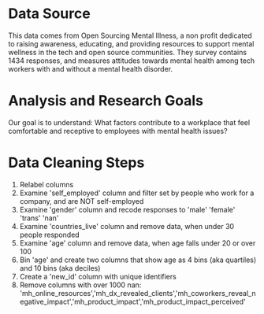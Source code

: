 # Data Source
This data comes from Open Sourcing Mental Illness, a non profit dedicated to raising awareness, educating, and providing resources to support mental wellness in the tech and open source communities. They survey contains 1434 responses, and measures attitudes towards mental health among tech workers with and without a mental health disorder. 
# Analysis and Research Goals
Our goal is to understand: What factors contribute to a workplace that feel comfortable and receptive to employees with mental health issues?
# Data Cleaning Steps
1. Relabel columns
2. Examine 'self_employed' column and filter set by people who work for a company, and are NOT self-employed
3. Examine 'gender' column and recode responses to 'male' 'female' 'trans' 'nan'
4. Examine 'countries_live' column and remove data, when under 30 people responded
5. Examine 'age' column and remove data, when age falls under 20 or over 100
6. Bin 'age' and create two columns that show age as 4 bins (aka quartiles) and 10 bins (aka deciles)
7. Create a 'new_id' column with unique identifiers
8. Remove columns with over 1000 nan: 'mh_online_resources','mh_dx_revealed_clients','mh_coworkers_reveal_negative_impact','mh_product_impact','mh_product_impact_perceived'
